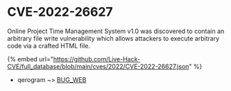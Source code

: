 # CVE-2022-26627

Online Project Time Management System v1.0 was discovered to contain an arbitrary file write vulnerability which allows attackers to execute arbitrary code via a crafted HTML file.

{% embed url="https://github.com/Live-Hack-CVE/full_database/blob/main/cves/2022/CVE-2022-26627.json" %}


* qerogram ~> [BUG_WEB](https://zeste.alice-snow.ru/2022/database/cve-2022-26627/bug_web-qerogram)